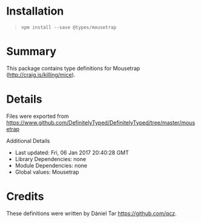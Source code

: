 # Installation
> `npm install --save @types/mousetrap`

# Summary
This package contains type definitions for Mousetrap (http://craig.is/killing/mice).

# Details
Files were exported from https://www.github.com/DefinitelyTyped/DefinitelyTyped/tree/master/mousetrap

Additional Details
 * Last updated: Fri, 06 Jan 2017 20:40:28 GMT
 * Library Dependencies: none
 * Module Dependencies: none
 * Global values: Mousetrap

# Credits
These definitions were written by Dániel Tar <https://github.com/qcz>.
